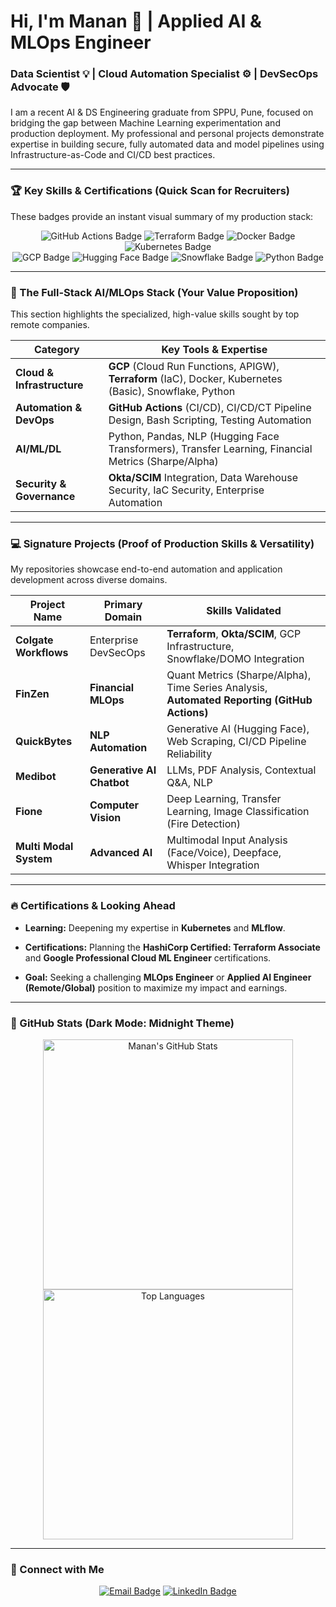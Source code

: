 # Hi, I'm Manan 👋 | Applied AI & MLOps Engineer

### Data Scientist 💡 | Cloud Automation Specialist ⚙️ | DevSecOps Advocate 🛡️

I am a recent AI & DS Engineering graduate from SPPU, Pune, focused on bridging the gap between Machine Learning experimentation and production deployment. My professional and personal projects demonstrate expertise in building secure, fully automated data and model pipelines using Infrastructure-as-Code and CI/CD best practices.

---

### 🏆 Key Skills & Certifications (Quick Scan for Recruiters)

These badges provide an instant visual summary of my production stack:

<p align="center">
    <!-- Row 1: MLOps / Automation / IaC -->
    <img src="https://img.shields.io/badge/MLOps%20Automation-GitHub%20Actions-blue?style=for-the-badge&logo=githubactions&logoColor=white" alt="GitHub Actions Badge"/>
    <img src="https://img.shields.io/badge/Infrastructure%20as%20Code-Terraform-7B4397?style=for-the-badge&logo=terraform&logoColor=white" alt="Terraform Badge"/>
    <img src="https://img.shields.io/badge/Containerization-Docker-2496ED?style=for-the-badge&logo=docker&logoColor=white" alt="Docker Badge"/>
    <img src="https://img.shields.io/badge/Orchestration-Kubernetes-326CE5?style=for-the-badge&logo=kubernetes&logoColor=white" alt="Kubernetes Badge"/>
    <br>
    <!-- Row 2: Cloud / AI / Security -->
    <img src="https://img.shields.io/badge/Cloud%20Platform-GCP-4285F4?style=for-the-badge&logo=googlecloud&logoColor=white" alt="GCP Badge"/>
    <img src="https://img.shields.io/badge/AI%2FDL%20Frameworks-Hugging%20Face-FFD131?style=for-the-badge&logo=huggingface&logoColor=white" alt="Hugging Face Badge"/>
    <img src="https://img.shields.io/badge/Data%20Warehouse-Snowflake-28B4E6?style=for-the-badge&logo=snowflake&logoColor=white" alt="Snowflake Badge"/>
    <img src="https://img.shields.io/badge/Language-Python-3776AB?style=for-the-badge&logo=python&logoColor=white" alt="Python Badge"/>
</p>

---

### 🚀 The Full-Stack AI/MLOps Stack (Your Value Proposition)

This section highlights the specialized, high-value skills sought by top remote companies.

| Category | Key Tools & Expertise | 
 | ----- | ----- | 
| **Cloud & Infrastructure** | **GCP** (Cloud Run Functions, APIGW), **Terraform** (IaC), Docker, Kubernetes (Basic), Snowflake, Python | 
| **Automation & DevOps** | **GitHub Actions** (CI/CD), CI/CD/CT Pipeline Design, Bash Scripting, Testing Automation | 
| **AI/ML/DL** | Python, Pandas, NLP (Hugging Face Transformers), Transfer Learning, Financial Metrics (Sharpe/Alpha) | 
| **Security & Governance** | **Okta/SCIM** Integration, Data Warehouse Security, IaC Security, Enterprise Automation | 

---

### 💻 Signature Projects (Proof of Production Skills & Versatility)

My repositories showcase end-to-end automation and application development across diverse domains.

| Project Name | Primary Domain | Skills Validated | 
 | ----- | ----- | ----- | 
| **Colgate Workflows** | Enterprise DevSecOps | **Terraform**, **Okta/SCIM**, GCP Infrastructure, Snowflake/DOMO Integration | 
| **FinZen** | **Financial MLOps** | Quant Metrics (Sharpe/Alpha), Time Series Analysis, **Automated Reporting (GitHub Actions)** | 
| **QuickBytes** | **NLP Automation** | Generative AI (Hugging Face), Web Scraping, CI/CD Pipeline Reliability | 
| **Medibot** | **Generative AI Chatbot** | LLMs, PDF Analysis, Contextual Q&A, NLP | 
| **Fione** | **Computer Vision** | Deep Learning, Transfer Learning, Image Classification (Fire Detection) | 
| **Multi Modal System** | **Advanced AI** | Multimodal Input Analysis (Face/Voice), Deepface, Whisper Integration | 

---

### 🔥 Certifications & Looking Ahead

* **Learning:** Deepening my expertise in **Kubernetes** and **MLflow**.

* **Certifications:** Planning the **HashiCorp Certified: Terraform Associate** and **Google Professional Cloud ML Engineer** certifications.

* **Goal:** Seeking a challenging **MLOps Engineer** or **Applied AI Engineer (Remote/Global)** position to maximize my impact and earnings.

---

### 🌱 GitHub Stats (Dark Mode: Midnight Theme)

<p align="center">
    <img align="center" src="https://github-readme-stats.vercel.app/api?username=manan2607&show_icons=true&theme=midnight&hide_border=true&count_private=true&hide_title=true&hide=issues,prs,contribs" width="400" alt="Manan's GitHub Stats" />
    <img align="center" src="https://github-readme-stats.vercel.app/api/top-langs/?username=manan2607&layout=compact&langs_count=6&theme=midnight&hide_border=true&hide_title=true" width="400" alt="Top Languages" />
</p>

---

### 💬 Connect with Me

<p align="center">
    <a href="mailto:your.email@example.com"><img src="https://img.shields.io/badge/Email-D14836?style=for-the-badge&logo=gmail&logoColor=white" alt="Email Badge"/></a>
    <a href="https://linkedin.com/in/yourlinkedinprofile"><img src="https://img.shields.io/badge/LinkedIn-0077B5?style=for-the-badge&logo=linkedin&logoColor=white" alt="LinkedIn Badge"/></a>
</p>
